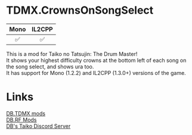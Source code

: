 # TDMX.CrownsOnSongSelect

| Mono | IL2CPP |
|:--:|:--:|
|✅|✅|
 
This is a mod for Taiko no Tatsujin: The Drum Master!\
It shows your highest difficulty crowns at the bottom left of each song on the song select, and shows ura too.\
It has support for Mono (1.2.2) and IL2CPP (1.3.0+) versions of the game.

# Links
[DB.TDMX mods](https://docs.google.com/spreadsheets/d/1fuAAfK-0Vw74TwxXF5WVy1fh1ADsVzUkDd7dOHc7EdQ)\
[DB.RF Mods](https://docs.google.com/spreadsheets/d/1xY_WANKpkE-bKQwPG4UApcrJUG5trrNrbycJQSOia0c)\
[DB's Taiko Discord Server](https://discord.gg/6Bjf2xP)


